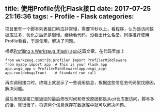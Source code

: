title: 使用Profile优化Flask接口
date: 2017-07-25 21:16:36
tags:
    - Profile
    - Flask
categories:
---
项目里有一个脚本列表接口响应非常慢，需要10秒以上，看程序，认为是访问数据库过多，优化之后还是很慢。继续看代码，没看出什么名堂。同事推荐使用Profile看看，于是使用，解决了问题。


根据[Profiling a Werkzeug (flask) app](http://www.alexandrejoseph.com/blog/2015-12-17-profiling-werkzeug-flask-app.html)这篇文章，在代码里加上

```
from werkzeug.contrib.profiler import ProfilerMiddleware
from myapp import app  # This is your Flask app
app.wsgi_app = ProfilerMiddleware(app.wsgi_app)
app.run(debug=True)    # Standard run call
```

再次调用接口时，终端上就显示了一些调用信息，根据这些信息去代码里找原因，解决问题。

最后发现是接口里返回的最后修改时间和修改原因都是从git仓库里访问，脚本多的话，就很慢了。将这两个信息保存在数据库中就可以解决问题。

